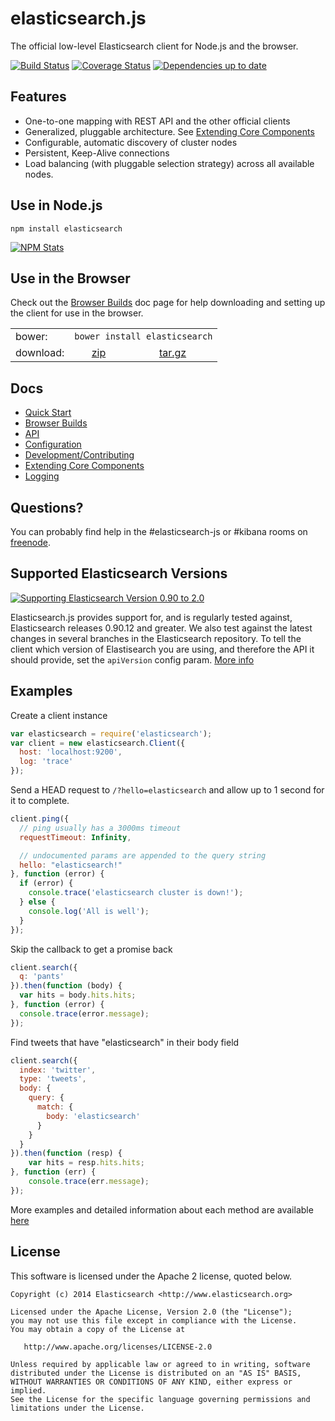 # elasticsearch.js

The official low-level Elasticsearch client for Node.js and the browser.

[![Build Status](http://img.shields.io/travis/elastic/elasticsearch-js/master.svg?style=flat-square)](https://travis-ci.org/elastic/elasticsearch-js?branch=master)
[![Coverage Status](http://img.shields.io/coveralls/elastic/elasticsearch-js/master.svg?style=flat-square)](https://coveralls.io/r/elastic/elasticsearch-js?branch=master)
[![Dependencies up to date](http://img.shields.io/david/elastic/elasticsearch-js.svg?style=flat-square)](https://david-dm.org/elastic/elasticsearch-js)

## Features

 - One-to-one mapping with REST API and the other official clients
 - Generalized, pluggable architecture. See [Extending Core Components](http://www.elastic.co/guide/en/elasticsearch/client/javascript-api/current/extending_core_components.html)
 - Configurable, automatic discovery of cluster nodes
 - Persistent, Keep-Alive connections
 - Load balancing (with pluggable selection strategy) across all available nodes.

## Use in Node.js

```
npm install elasticsearch
```

[![NPM Stats](https://nodei.co/npm/elasticsearch.png?downloads=true)](https://npmjs.org/package/elasticsearch)

## Use in the Browser

Check out the [Browser Builds](http://www.elastic.co/guide/en/elasticsearch/client/javascript-api/current/browser-builds.html) doc page for help downloading and setting up the client for use in the browser.

<table><tr>
<td>bower:</td>
<td colspan="2"><code>bower install elasticsearch</code></td>
</tr><tr>
<td>download:</td>
<td align="center">
<a href="https://download.elastic.co/elasticsearch/elasticsearch-js/elasticsearch-js-8.0.0.zip">zip</a>
</td>
<td align="center">
<a href="https://download.elastic.co/elasticsearch/elasticsearch-js/elasticsearch-js-8.0.0.tar.gz">tar.gz</a>
</td>
</tr>
</table>

## Docs
 - [Quick Start](http://www.elastic.co/guide/en/elasticsearch/client/javascript-api/current/quick-start.html)
 - [Browser Builds](http://www.elastic.co/guide/en/elasticsearch/client/javascript-api/current/browser-builds.html)
 - [API](http://www.elastic.co/guide/en/elasticsearch/client/javascript-api/current/api-reference.html)
 - [Configuration](http://www.elastic.co/guide/en/elasticsearch/client/javascript-api/current/configuration.html)
 - [Development/Contributing](https://github.com/elastic/elasticsearch-js/blob/master/CONTRIBUTING.md)
 - [Extending Core Components](http://www.elastic.co/guide/en/elasticsearch/client/javascript-api/current/extending_core_components.html)
 - [Logging](http://www.elastic.co/guide/en/elasticsearch/client/javascript-api/current/logging.html)



## Questions?
You can probably find help in the #elasticsearch-js or #kibana rooms on [freenode](http://webchat.freenode.net/?channels=elasticsearch-js).


## Supported Elasticsearch Versions

[![Supporting Elasticsearch Version 0.90 to 2.0](http://img.shields.io/badge/elasticsearch-0.90--2.0-green.svg?style=flat-square)](http://build-eu-00.elasticsearch.org/job/es-js_nightly/)

Elasticsearch.js provides support for, and is regularly tested against, Elasticsearch releases 0.90.12 and greater. We also test against the latest changes in several branches in the Elasticsearch repository. To tell the client which version of Elastisearch you are using, and therefore the API it should provide, set the `apiVersion` config param. [More info](http://www.elastic.co/guide/en/elasticsearch/client/javascript-api/current/configuration.html#config-options)

## Examples

Create a client instance
```js
var elasticsearch = require('elasticsearch');
var client = new elasticsearch.Client({
  host: 'localhost:9200',
  log: 'trace'
});
```

Send a HEAD request to `/?hello=elasticsearch` and allow up to 1 second for it to complete.
```js
client.ping({
  // ping usually has a 3000ms timeout
  requestTimeout: Infinity,

  // undocumented params are appended to the query string
  hello: "elasticsearch!"
}, function (error) {
  if (error) {
    console.trace('elasticsearch cluster is down!');
  } else {
    console.log('All is well');
  }
});
```

Skip the callback to get a promise back
```js
client.search({
  q: 'pants'
}).then(function (body) {
  var hits = body.hits.hits;
}, function (error) {
  console.trace(error.message);
});
```

Find tweets that have "elasticsearch" in their body field
```js
client.search({
  index: 'twitter',
  type: 'tweets',
  body: {
    query: {
      match: {
        body: 'elasticsearch'
      }
    }
  }
}).then(function (resp) {
    var hits = resp.hits.hits;
}, function (err) {
    console.trace(err.message);
});
```

More examples and detailed information about each method are available [here](http://www.elastic.co/guide/en/elasticsearch/client/javascript-api/current/index.html)

## License

This software is licensed under the Apache 2 license, quoted below.

    Copyright (c) 2014 Elasticsearch <http://www.elasticsearch.org>

    Licensed under the Apache License, Version 2.0 (the "License");
    you may not use this file except in compliance with the License.
    You may obtain a copy of the License at

       http://www.apache.org/licenses/LICENSE-2.0

    Unless required by applicable law or agreed to in writing, software
    distributed under the License is distributed on an "AS IS" BASIS,
    WITHOUT WARRANTIES OR CONDITIONS OF ANY KIND, either express or implied.
    See the License for the specific language governing permissions and
    limitations under the License.
